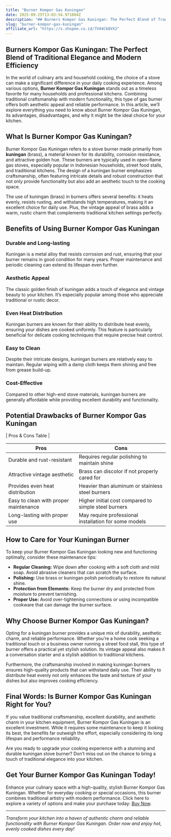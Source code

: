 ```yaml
---
title: "Burner Kompor Gas Kuningan"
date: 2025-09-25T13:03:54.971804Z
description: "## Burners Kompor Gas Kuningan: The Perfect Blend of Traditional Elegance and Modern Efficiency..."
slug: "burner-kompor-gas-kuningan"
affiliate_url: "https://s.shopee.co.id/7V44C68VX2"
---
```

## Burners Kompor Gas Kuningan: The Perfect Blend of Traditional Elegance and Modern Efficiency

In the world of culinary arts and household cooking, the choice of a stove can make a significant difference in your daily cooking experience. Among various options, **Burner Kompor Gas Kuningan** stands out as a timeless favorite for many households and professional kitchens. Combining traditional craftsmanship with modern functionality, this type of gas burner offers both aesthetic appeal and reliable performance. In this article, we’ll explore everything you need to know about Burner Kompor Gas Kuningan, its advantages, disadvantages, and why it might be the ideal choice for your kitchen.

## What Is Burner Kompor Gas Kuningan?

Burner Kompor Gas Kuningan refers to a stove burner made primarily from **kuningan** (brass), a material known for its durability, corrosion resistance, and attractive golden hue. These burners are typically used in open-flame gas stoves, especially popular in Indonesian households, street food stalls, and traditional kitchens. The design of a kuningan burner emphasizes craftsmanship, often featuring intricate details and robust construction that not only provide functionality but also add an aesthetic touch to the cooking space.

The use of kuningan (brass) in burners offers several benefits: it heats evenly, resists rusting, and withstands high temperatures, making it an excellent choice for daily use. Plus, the vintage appeal of brass adds a warm, rustic charm that complements traditional kitchen settings perfectly.

## Benefits of Using Burner Kompor Gas Kuningan

### Durable and Long-lasting
Kuningan is a metal alloy that resists corrosion and rust, ensuring that your burner remains in good condition for many years. Proper maintenance and periodic cleaning can extend its lifespan even further.

### Aesthetic Appeal
The classic golden finish of kuningan adds a touch of elegance and vintage beauty to your kitchen. It’s especially popular among those who appreciate traditional or rustic decor.

### Even Heat Distribution
Kuningan burners are known for their ability to distribute heat evenly, ensuring your dishes are cooked uniformly. This feature is particularly beneficial for delicate cooking techniques that require precise heat control.

### Easy to Clean
Despite their intricate designs, kuningan burners are relatively easy to maintain. Regular wiping with a damp cloth keeps them shining and free from grease build-up.

### Cost-Effective
Compared to other high-end stove materials, kuningan burners are generally affordable while providing excellent durability and functionality.

## Potential Drawbacks of Burner Kompor Gas Kuningan

| Pros & Cons Table |

| **Pros** | **Cons** |
|------------|--------|
| Durable and rust-resistant | Requires regular polishing to maintain shine |
| Attractive vintage aesthetic | Brass can discolor if not properly cared for |
| Provides even heat distribution | Heavier than aluminum or stainless steel burners |
| Easy to clean with proper maintenance | Higher initial cost compared to simple steel burners |
| Long-lasting with proper use | May require professional installation for some models |

## How to Care for Your Kuningan Burner

To keep your Burner Kompor Gas Kuningan looking new and functioning optimally, consider these maintenance tips:

- **Regular Cleaning:** Wipe down after cooking with a soft cloth and mild soap. Avoid abrasive cleaners that can scratch the surface.
- **Polishing:** Use brass or kuningan polish periodically to restore its natural shine.
- **Protection from Elements:** Keep the burner dry and protected from moisture to prevent tarnishing.
- **Proper Use:** Avoid over-tightening connections or using incompatible cookware that can damage the burner surface.

## Why Choose Burner Kompor Gas Kuningan?

Opting for a kuningan burner provides a unique mix of durability, aesthetic charm, and reliable performance. Whether you’re a home cook seeking a traditional touch or a business owner running a street food stall, this type of burner offers a practical yet stylish solution. Its vintage appeal also makes it a conversation starter and a stylish addition to traditional kitchens.

Furthermore, the craftsmanship involved in making kuningan burners ensures high-quality products that can withstand daily use. Their ability to distribute heat evenly not only enhances the taste and texture of your dishes but also improves cooking efficiency.

## Final Words: Is Burner Kompor Gas Kuningan Right for You?

If you value traditional craftsmanship, excellent durability, and aesthetic charm in your kitchen equipment, Burner Kompor Gas Kuningan is an excellent investment. While it requires some maintenance to keep it looking its best, the benefits far outweigh the effort, especially considering its long lifespan and performance reliability.

Are you ready to upgrade your cooking experience with a stunning and durable kuningan stove burner? Don’t miss out on the chance to bring a touch of traditional elegance into your kitchen.

## Get Your Burner Kompor Gas Kuningan Today!

Enhance your culinary space with a high-quality, stylish Burner Kompor Gas Kuningan. Whether for everyday cooking or special occasions, this burner combines traditional artistry with modern performance. Click here to explore a variety of options and make your purchase today: [Buy Now](https://s.shopee.co.id/7V44C68VX2).

---

*Transform your kitchen into a haven of authentic charm and reliable functionality with Burner Kompor Gas Kuningan. Order now and enjoy hot, evenly cooked dishes every day!*